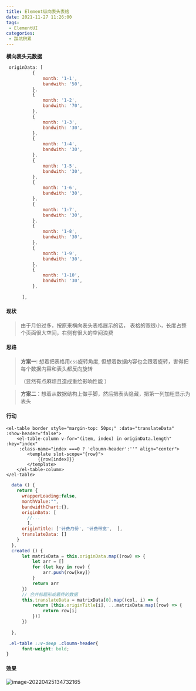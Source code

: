 ```yaml
---
title: Element纵向表头表格
date: 2021-11-27 11:26:00
tags:
 - ElementUI
categories: 
 - 踩坑积累
---
```






**横向表头元数据**

```js
 originData: [
          {
              month: '1-1',
              bandwith: '50',
          },
          {
              month: '1-2',
              bandwith: '70',
          },
          {
              month: '1-3',
              bandwith: '30',
          },
          {
              month: '1-4',
              bandwith: '30',
          },
          {
              month: '1-5',
              bandwith: '30',
          },
          {
              month: '1-6',
              bandwith: '30',
          },
          {
              month: '1-7',
              bandwith: '30',
          }, 
          {
              month: '1-8',
              bandwith: '30',
          },
          {
              month: '1-9',
              bandwith: '30',
          },
          {
              month: '1-10',
              bandwith: '30',
          },
          
      ],
```

#### 现状

> 由于月份过多，按原来横向表头表格展示的话， 表格的宽很小，长度占整个页面很大空间，右侧有很大的空间浪费



#### 思路

> **方案一**: 想着把表格用`css`旋转角度, 但想着数据内容也会跟着旋转，害得把每个数据内容和表头都反向旋转
>
> （显然有点麻烦且造成重绘影响性能 ）



> **方案二**：想着从数据结构上做手脚，然后把表头隐藏，把第一列加粗显示为表头



#### 行动

```vue
<el-table border style="margin-top: 50px;" :data="translateData" :show-header="false">
    <el-table-column v-for="(item, index) in originData.length"   :key="index" 
     :class-name="index ===0 ? 'cloumn-header':''" align="center">
        <template slot-scope="{row}">
            {{row[index]}}
        </template>
    </el-table-column>
</el-table>
```

```js
  data () {
    return {
      wrapperLoading:false,
      monthValue:"",
      bandwidthChart:{},
      originData: [
        //...
        ],
      originTitle: ['计费月份', '计费带宽',  ], 
      translateData: []
    }
  },
  created () { 
      let matrixData = this.originData.map((row) => {
          let arr = []
          for (let key in row) {
              arr.push(row[key])    
          }
          return arr
      })
      // 合并标题形成最终的数据
      this.translateData = matrixData[0].map((col, i) => {
          return [this.originTitle[i], ...matrixData.map((row) => {
              return row[i]
          })]
      })
  
  },
```



```scss
 .el-table ::v-deep .cloumn-header{
      font-weight: bold;
}
```



#### 效果

![image-20220425134732165](https://vnote-bucket.oss-cn-shanghai.aliyuncs.com/image-20220425134732165.png)